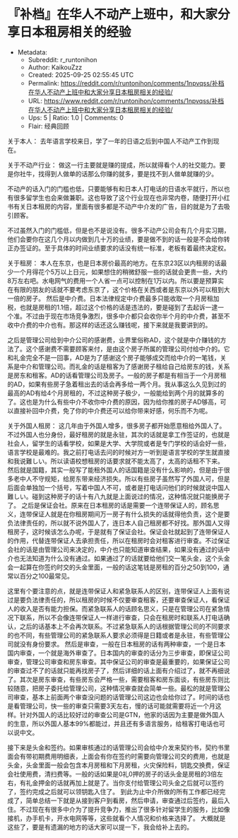 # 『补档』在华人不动产上班中，和大家分享日本租房相关的经验

- Metadata:
  - Subreddit: r_runtonihon
  - Author: KaikouZzz
  - Created: 2025-09-25 02:55:45 UTC
  - Permalink: https://reddit.com/r/runtonihon/comments/1npvqss/补档在华人不动产上班中和大家分享日本租房相关的经验/
  - URL: https://www.reddit.com/r/runtonihon/comments/1npvqss/补档在华人不动产上班中和大家分享日本租房相关的经验/
  - Ups: 5 | Ratio: 1.0 | Comments: 0
  - Flair: 经典回顾


关于本人：
去年语言学校来日，学了一年的日语之后到中国人不动产工作到现在。

关于不动产行业：
做这一行主要就是赚的提成，所以就得看个人的社交能力。要是你社牛，找得到人做单的话那么你赚的就多，要是找不到人做单就赚的少。

不动产的话入门的门槛也低，只要能够有和日本人打电话的日语水平就行，所以也有很多留学生也会来做兼职。这也导致了这个行业现在也非常内卷，随便打开小红书有关日本租房的内容，里面有很多都是不动产中介发的广告，目的就是为了去吸引顾客。

不过虽然入门的门槛低，但是也不是说没有。很多不动产公司会有几个月实习期，他们会要你在这几个月以内做到几十万的业绩，要是做不到的话一般是不会给你转正办签证的。至于具体的时间业绩要求的话没有统一标准，老板有着最终决定权。

关于租房：
本人在东京，也是日本房价最高的地方。在东京23区以内租房的话最少一个月得花个5万以上日元，如果想住的稍微舒服一些的话就会更贵一些，大约8万左右吧。水电网气的费用一个人省一点可以控制在1万以内。所以要是预算实在有限的朋友的话就不要考虑东京了，这个价格在关西或者是东京以外可以租到大一倍的房子。
然后是中介费。日本法律规定中介费最多只能收取一个月房租加税，也就是房租的1.1倍，超过这个价格的话是违法的，要是碰到了去起诉一逮一个准。不过由于现在市场竞争激烈，很多中介都只会收你半个月的中介费，甚至不收中介费的中介也有。那这样的话还这么赚钱呢，接下来就是我要讲到的。

之后是管理公司给到中介公司的感谢费，业界里俗称AD，这个就是中介赚钱的方法了。这个感谢费不需要顾客来付，是由这个房子所属的管理公司付给中介的。它和礼金完全不是一回事，AD是为了感谢这个房子能够成交而给中介的一笔钱，关系是中介和管理公司。而礼金的话是租客为了感谢房子租给自己给房东的钱，关系是房东和租客。AD的话看管理公司及房子。一般的房子都是有相当于一个月房租的AD，如果有些房子急着租出去的话会再多给一两个月。我从事这么久见到过的最高的AD有给4个月房租的，不过这种房子极少，一般能给到两个月的就算多的了。这也是为什么有些中介不收你中介费的原因，因为给你推的房子AD够高，可以直接补回中介费，免了你的中介费还可以给你带来好感，何乐而不为呢。

关于外国人租房：
这几年由于外国人增多，很多房子都开始愿意租给外国人了。不过外国人也分身份，最好租房的就是永驻，其次的话就是拿工作签证的，也就是社会人，留学生的话看学校，如果是大学、大学院或者是专门学校的话会好一些，语言学校是最难的。我之前打电话去问的时候对方一听到是语言学校的学生就直接和我说難しい。所以读语校想租房的话要求就不能太高了，太高的话租不下来。
然后就是国籍，其实一般写了能租外国人的话国籍是没有什么影响的，但是由于很多老中人不守规矩，给房东带来经济损失。所以有些房子虽然写了外国人可，但是后面会单独加一个括号，写着中国人不可，或者是打电话问他们的时候就说中国人難しい。碰到这种房子的话十有八九就是上面说过的情况，这种情况就只能换房子了。
之后是保证会社。原来在日本租房的话是需要一个连带保证人的，顾名思义，连带保证人就是在你租房期间万一房子有什么损失的话就得他负责，这个是要负法律责任的，所以就不说外国人了，连日本人自己租房都不好找。那外国人又得租房子，这时候该怎么办呢，于是就有了保证会社。保证会社就起到了连带保证人的作用，代替连带保证人去承担责任，所以在租房时会对租客进行审查。不过保证会社的话是由管理公司来决定的，中介也只能知道审查结果，如果没有通过的话中介也无法知道为什么没有通过。如果通过了的话就要给他们交一笔头金，这个头金会一起算在你签约时交的头金里面，一般的话这笔钱是房租的百分之50到100，通常以百分之100最常见。

这里有个要注意的点，就是连带保证人和紧急联系人的区别，连带保证人上面有说过是要负法律责任的，所以租房的时候不仅要审查租客，还要审查保证人，看保证人的收入是否有能力担保。而紧急联系人的话顾名思义，只是在管理公司在紧急情况下联系，所以不会像连带保证人一样进行审查，只会在租房时和联系人打电话确认，之后的话基本上不会再次联系。不过紧急联系人的话根据管理公司的不同要求的也不同，有些管理公司的紧急联系人要求必须得是日籍或者是永驻，有些管理公司就没有身份要求。
然后是审查，一般在日本租房的话有两种审查，一个是日本国内审查，一个就是海外审查了。日本国内的审查的话分为三步审查，即保证公司审查，管理公司审查和房东审查。其中保证公司的审查是最重要的，如果保证公司的审查过不了的话就只能再找房子了，然后详细的话上面有介绍过了，就不再细说了。其次是房东审查，有些房东会严格一些，需要租客和房东面谈，有些房东则比较随意，把房子委托给管理公司，这种情况审查就会简单一些。最松的就是管理公司审查，基本上前面两个审查没问题的话管理公司这边也会给你过了。时间的话也是看管理公司，快一些的审查只需要3天左右，慢的话可能就需要将近一个月这样。针对外国人的话比较好过的审查公司是GTN，他家的话因为主要是做外国人的生意，所以外国人基本99%都能过，并且还有多语言服务，给租客打电话也可以说中文。

接下来是头金和签约。如果审核通过的话管理公司会给中介发来契约书，契约书里面会有带初期费用明细表，上面会有你在签约时需要向管理公司交的费用，也就是头金，头金里面一般会包含本月房租和下月房租，火灾保险料，钥匙交换费，保证会社使用费，清扫费等。一般的话如果是0礼0押的房子的话头金是房租的3倍左右，有礼金押金的话就再加上就是了。当你支付给管理公司头金之后就可以签约了，签约完成之后就可以领钥匙入住了。
到此为止中介所做的所有工作都已经完成了，简单总结一下就是从接到客户到看房，然后申请，审查通过后签约，最后入住。不过现在有很多中介为了提升竞争力，推出了很多针对留学生的服务，比如像接机，办手机卡，开水电网等等，这些就看个人情况和价格来选择了。
大概就是这些了，要是有遗漏的地方的话大家可以提一下，我会给补上去的。

